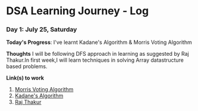 # DSA Learning Journey - Log

### Day 1: July 25, Saturday

**Today's Progress**: I've learnt Kadane's Algorithm & Morris Voting Algorithm

**Thoughts** I will be following DFS approach in learning as suggested by Raj Thakur.In first week,I will learn techniques in solving Array datastructure based problems.

**Link(s) to work**
1. [Morris Voting Algorithm](https://www.geeksforgeeks.org/majority-element/)
2. [Kadane's Algorithm](https://www.geeksforgeeks.org/largest-sum-contiguous-subarray/)
2. [Raj Thakur](https://www.linkedin.com/in/raj-thakur-39756838/)
